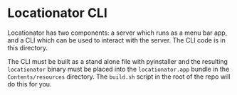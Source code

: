# Locationator CLI

Locationator has two components: a server which runs as a menu bar app, and a CLI which can be used to interact with the server. The CLI code is in this directory.

The CLI must be built as a stand alone file with pyinstaller and the resulting `locationator` binary must be placed into the `locationator.app` bundle in the `Contents/resources` directory. The `build.sh` script in the root of the repo will do this for you.
